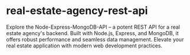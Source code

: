 # real-estate-agency-rest-api
Explore the Node-Express-MongoDB-API – a potent REST API for a real estate agency's backend. Built with Node.js, Express, and MongoDB, it offers robust performance and seamless data management. Elevate your real estate application with modern web development practices.
